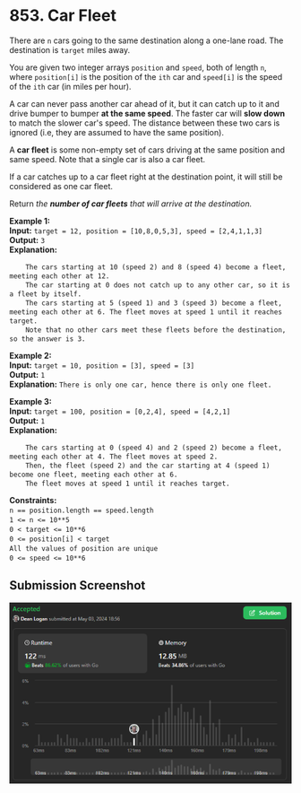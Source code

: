 # 853. Car Fleet

There are `n` cars going to the same destination along a one-lane road. The destination is `target` miles away.  

You are given two integer arrays `position` and `speed`, both of length `n`, where `position[i]` is the position of the `ith` car and `speed[i]` is the speed of the `ith` car (in miles per hour).  

A car can never pass another car ahead of it, but it can catch up to it and drive bumper to bumper **at the same speed**. The faster car will **slow down** to match the slower car's speed. The distance between these two cars is ignored (i.e, they are assumed to have the same position).  

A **car fleet** is some non-empty set of cars driving at the same position and same speed. Note that a single car is also a car fleet.  

If a car catches up to a car fleet right at the destination point, it will still be considered as one car fleet.  

Return *the **number of car fleets** that will arrive at the destination.*

**Example 1:**  
    **Input:** `target = 12, position = [10,8,0,5,3], speed = [2,4,1,1,3]`  
    **Output:** `3`  
    **Explanation:**  
```
    The cars starting at 10 (speed 2) and 8 (speed 4) become a fleet, meeting each other at 12. 
    The car starting at 0 does not catch up to any other car, so it is a fleet by itself. 
    The cars starting at 5 (speed 1) and 3 (speed 3) become a fleet, meeting each other at 6. The fleet moves at speed 1 until it reaches target. 
    Note that no other cars meet these fleets before the destination, so the answer is 3.
```  

**Example 2:**  
    **Input:** `target = 10, position = [3], speed = [3]`  
    **Output:** `1`  
    **Explanation:** `There is only one car, hence there is only one fleet.`  

**Example 3:**  
    **Input:** `target = 100, position = [0,2,4], speed = [4,2,1]`  
    **Output:** `1`  
    **Explanation:**  
```
    The cars starting at 0 (speed 4) and 2 (speed 2) become a fleet, meeting each other at 4. The fleet moves at speed 2.
    Then, the fleet (speed 2) and the car starting at 4 (speed 1) become one fleet, meeting each other at 6. 
    The fleet moves at speed 1 until it reaches target.
```  

**Constraints:**  
    `n == position.length == speed.length`  
    `1 <= n <= 10**5`  
    `0 < target <= 10**6`  
    `0 <= position[i] < target`  
    `All the values of position are unique`  
    `0 <= speed <= 10**6`  

## Submission Screenshot

![Image](./car-fleet.png)